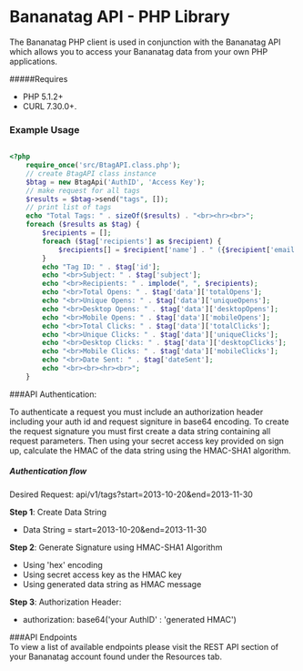# Bananatag API - PHP Library
The Bananatag PHP client is used in conjunction with the Bananatag API which allows you to access your Bananatag data from your own PHP applications. 

#####Requires
 * PHP 5.1.2+ 
 * CURL 7.30.0+.

### Example Usage
```php

<?php
    require_once('src/BtagAPI.class.php');
    // create BtagAPI class instance
	$btag = new BtagApi('AuthID', 'Access Key');
    // make request for all tags
	$results = $btag->send("tags", []);
    // print list of tags
    echo "Total Tags: " . sizeOf($results) . "<br><hr><br>";
    foreach ($results as $tag) {
        $recipients = [];
        foreach ($tag['recipients'] as $recipient) {
            $recipients[] = $recipient['name'] . " ({$recipient['email']})";
        }
        echo "Tag ID: " . $tag['id'];
        echo "<br>Subject: " . $tag['subject'];
        echo "<br>Recipients: " . implode(", ", $recipients);
        echo "<br>Total Opens: " . $tag['data']['totalOpens'];
        echo "<br>Unique Opens: " . $tag['data']['uniqueOpens'];
        echo "<br>Desktop Opens: " . $tag['data']['desktopOpens'];
        echo "<br>Mobile Opens: " . $tag['data']['mobileOpens'];
        echo "<br>Total Clicks: " . $tag['data']['totalClicks'];
        echo "<br>Unique Clicks: " . $tag['data']['uniqueClicks'];
        echo "<br>Desktop Clicks: " . $tag['data']['desktopClicks'];
        echo "<br>Mobile Clicks: " . $tag['data']['mobileClicks'];
        echo "<br>Date Sent: " . $tag['dateSent'];
        echo "<br><br><hr><br>";
    }
```

###API Authentication:</h4>

To authenticate a request you must include an authorization header including your auth id and request signiture in base64 encoding. To create the request signature you must first create a data string containing all request parameters. Then using your secret access key provided on sign up, calculate the HMAC of the data string using the HMAC-SHA1 algorithm.

##### Authentication flow

Desired Request: api/v1/tags?start=2013-10-20&end=2013-11-30

**Step 1**: Create Data String  
* Data String = start=2013-10-20&end=2013-11-30

**Step 2**: Generate Signature using HMAC-SHA1 Algorithm
* Using 'hex' encoding
* Using secret access key as the HMAC key
* Using generated data string as HMAC message

**Step 3**: Authorization Header:
* authorization: base64('your AuthID' : 'generated HMAC')  

###API Endpoints  
To view a list of available endpoints please visit the REST API section of your Bananatag account found under the Resources tab.
